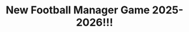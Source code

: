 ---
title: "New Football Manager Game 2025-2026!!!"
pubDate: "2025-07-23"
description: "All new hyperrealistic football simulator!"
youtubeId: "p0xR5sqVgs4"
---